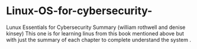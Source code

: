 # Linux-OS-for-cybersecurity-
Lunux Essentials for Cybersecurity Summary (william rothwell and denise kinsey)
This one is for learning linus from this book mentioned above but with just the summary of each chapter to complete understand the system .
